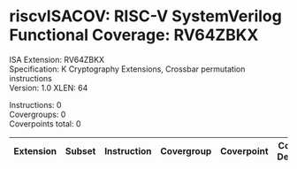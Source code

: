 # riscvISACOV: RISC-V SystemVerilog Functional Coverage: RV64ZBKX

ISA Extension: RV64ZBKX  
Specification: K Cryptography Extensions, Crossbar permutation instructions  
Version:       1.0
XLEN:          64 

Instructions:  0  
Covergroups:   0  
Coverpoints total:   0  

| Extension | Subset | Instruction| Covergroup | Coverpoint     | Coverpoint Description | Coverpoint Level  |
| ----------| ------ | ---------- | ---------- | -------------- | ---------------------- | ----------------- |


